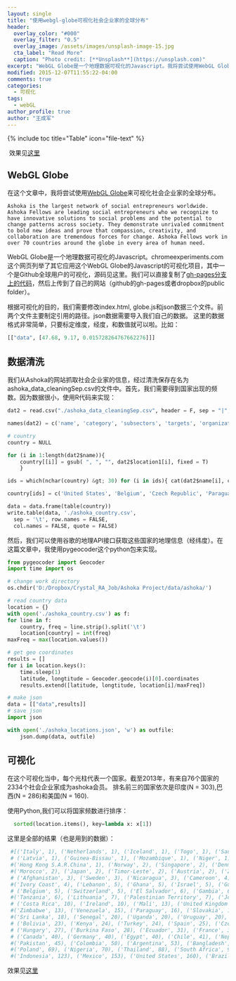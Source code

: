 ```yaml
---
layout: single
title: "使用webgl-globe可视化社会企业家的全球分布"
header:
  overlay_color: "#000"
  overlay_filter: "0.5"
  overlay_image: /assets/images/unsplash-image-15.jpg
  cta_label: "Read More"
  caption: "Photo credit: [**Unsplash**](https://unsplash.com)"
excerpt: "WebGL Globe是一个地理数据可视化的Javascript。我将尝试使用WebGL Globe来可视化社会企业家的全球分布。"
modified: 2015-12-07T11:55:22-04:00
comments: true
categories:
  - 可视化
tags:
  - webGL
author_profile: true
author: "王成军"
---
```



{% include toc title="Table" icon="file-text" %}


<img src="http://chengjun.qiniudn.com/ashoka-globe.PNG" alt="" /> 效果见<a href="http://computational-communication.com/globe/ashoka.html">这里</a>

## WebGL Globe

在这个文章中，我将尝试使用<a href="http://www.chromeexperiments.com/globe">WebGL Globe</a>来可视化社会企业家的全球分布。

    Ashoka is the largest network of social entrepreneurs worldwide. Ashoka Fellows are leading social entrepreneurs who we recognize to have innovative solutions to social problems and the potential to change patterns across society. They demonstrate unrivaled commitment to bold new ideas and prove that compassion, creativity, and collaboration are tremendous forces for change. Ashoka Fellows work in over 70 countries around the globe in every area of human need.

WebGL Globe是一个地理数据可视化的Javascript。chromeexperiments.com这个网页列举了其它应用这个WebGL Globe的Javascript的可视化项目，其中一个是Github全球用户的可视化，源码见这里。我们可以直接复制了<a href="https://github.com/aaasen/github_globe/tree/gh-pages">gh-pages分支上的代码</a>，然后上传到了自己的网站（github的gh-pages或者dropbox的public folder）。

根据可视化的目的，我们需要修改index.html, globe.js和json数据三个文件。前两个文件主要制定引用的路径。json数据需要导入我们自己的数据。 这里的数据格式非常简单，只要标定维度，经度，和数值就可以啦。比如：

```python
[["data", [47.68, 9.17, 0.015728264767662276]]]
```

## 数据清洗

我们从Ashoka的网站抓取社会企业家的信息，经过清洗保存在名为ashoka_data_cleaningSep.csv的文件中。首先，我们需要得到国家出现的频数。因为数据很小，使用R代码来实现：

```python
dat2 = read.csv("./ashoka_data_cleaningSep.csv", header = F, sep = "|", quote = "", stringsAsFactors=F); dim(dat2)

names(dat2) = c('name', 'category', 'subsectors', 'targets', 'organization', 'location1', 'location2', 'profileIntro', 'year_fellowship', 'introduction', 'idea', 'problem', 'strategy', 'person', 'rnames', 'rorgs')

# country
country = NULL

for (i in 1:length(dat2$name)){    
    country[[i]] = gsub( ", ", "", dat2$location1[i], fixed = T)
    }

ids = which(nchar(country) &gt; 30) for (i in ids){ cat(dat2$name[i], country[i], '\n') }

country[ids] = c('United States', 'Belgium', 'Czech Republic', 'Paraguay')

data = data.frame(table(country))
write.table(data, './ashoka_country.csv',
  sep = '\t', row.names = FALSE,
  col.names = FALSE, quote = FALSE)
```

然后，我们可以使用谷歌的地理API接口获取这些国家的地理信息（经纬度）。在这篇文章中，我使用pygeocoder这个python包来实现。

```python
from pygeocoder import Geocoder
import time import os

# change work directory
os.chdir('D:/Dropbox/Crystal_RA_Job/Ashoka Project/data/ashoka/')

# read country data
location = {}
with open('./ashoka_country.csv') as f:
for line in f:
    country, freq = line.strip().split('\t')
    location[country] = int(freq)
maxFreq = max(location.values())

# get geo coordinates
results = []  
for i in location.keys():
    time.sleep(1)
    latitude, longtitude = Geocoder.geocode(i)[0].coordinates
    results.extend([latitude, longtitude, location[i]/maxFreq])

# make json
data = [["data",results]]
# save json
import json

with open('./ashoka_locations.json', 'w') as outfile:
    json.dump(data, outfile)
```

## 可视化

在这个可视化当中，每个光柱代表一个国家。截至2013年，有来自76个国家的2334个社会企业家成为ashoka会员。 排名前三的国家依次是印度(N = 303),巴西(N = 286)和美国(N = 160).

使用Python,我们可以将国家频数进行排序：

```python
  sorted(location.items(), key=lambda x: x[1])
```

这里是全部的结果（也是用到的数据）：

```python
 #[('Italy', 1), ('Netherlands', 1), ('Iceland', 1), ('Togo', 1), ('Saudi Arabia', 1),
 # ('Latvia', 1), ('Guinea-Bissau', 1), ('Mozambique', 1), ('Niger', 1), ('Botswana', 1),
 #('Hong Kong S.A.R.China', 1), ('Norway', 2), ('Singapore', 2), ('Denmark', 2),
 #('Morocco', 2), ('Japan', 2), ('Timor-Leste', 2), ('Austria', 2), ('Zambia', 2),
 # ('Afghanistan', 3), ('Sweden', 3), ('Nicaragua', 3), ('Cameroon', 4),
 #('Ivory Coast', 4), ('Lebanon', 5), ('Ghana', 5), ('Israel', 5), ('Guatemala', 5),
 # ('Belgium', 5), ('Switzerland', 5), ('El Salvador', 6), ('Gambia', 6),
 #('Tanzania', 6), ('Lithuania', 7), ('Palestinian Territory', 7), ('Jordan', 8),
 # ('Costa Rica', 10), ('Ireland', 10), ('Mali', 13), ('United Kingdom', 13),
 #('Zimbabwe', 13), ('Venezuela', 15), ('Paraguay', 16), ('Slovakia', 18),
 #('Sri Lanka', 18), ('Senegal', 20), ('Uganda', 20), ('Uruguay', 20),
 # ('Bolivia', 23), ('Kenya', 24), ('Turkey', 24), ('Spain', 25), ('Czech Republic', 26),
 # ('Hungary', 27), ('Burkina Faso', 28), ('Ecuador', 31), ('France', 33), ('Peru', 36),
 # ('Canada', 40), ('Germany', 40), ('Egypt', 40), ('Chile', 41), ('Nepal', 41),
 #('Pakistan', 45), ('Colombia', 50), ('Argentina', 53), ('Bangladesh', 61),
 #('Poland', 69), ('Nigeria', 70), ('Thailand', 88), ('South Africa', 94),
 #('Indonesia', 123), ('Mexico', 153), ('United States', 160), ('Brazil', 286), ('India', 303)]
```

效果见<a href="http://computational-communication.com/globe/ashoka.html">这里</a>
